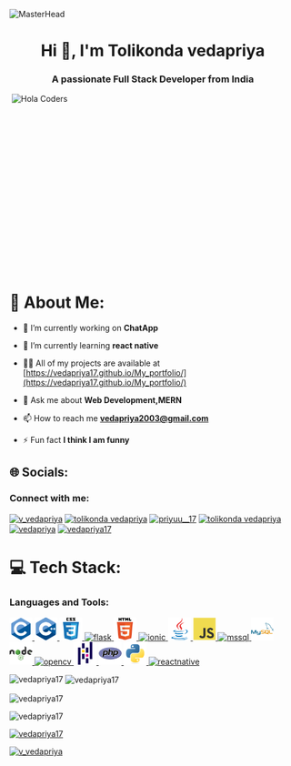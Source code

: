 ![MasterHead](https://user-images.githubusercontent.com/74038190/225813708-98b745f2-7d22-48cf-9150-083f1b00d6c9.gif)
<h1 align="center">Hi 👋, I'm Tolikonda vedapriya</h1>
<h3 align="center">A passionate Full Stack Developer from India</h3>
<img align="right" src="https://user-images.githubusercontent.com/94145573/167327452-29b47dbe-1ea4-4f52-b116-435b08add748.gif" alt="Hola Coders" width="500" height="350"/>

# 💫 About Me:
- 🔭 I’m currently working on **ChatApp**

- 🌱 I’m currently learning **react native**

- 👨‍💻 All of my projects are available at [https://vedapriya17.github.io/My_portfolio/](https://vedapriya17.github.io/My_portfolio/)

- 💬 Ask me about **Web Development,MERN**

- 📫 How to reach me **vedapriya2003@gmail.com**

- ⚡ Fun fact **I think I am funny**

## 🌐 Socials:
<h3 align="left">Connect with me:</h3>
<p align="left">
<a href="https://twitter.com/v_vedapriya" target="blank"><img align="center" src="https://raw.githubusercontent.com/rahuldkjain/github-profile-readme-generator/master/src/images/icons/Social/twitter.svg" alt="v_vedapriya" height="30" width="40" /></a>
<a href="https://linkedin.com/in/tolikonda vedapriya" target="blank"><img align="center" src="https://raw.githubusercontent.com/rahuldkjain/github-profile-readme-generator/master/src/images/icons/Social/linked-in-alt.svg" alt="tolikonda vedapriya" height="30" width="40" /></a>
<a href="https://instagram.com/priyuu__17" target="blank"><img align="center" src="https://raw.githubusercontent.com/rahuldkjain/github-profile-readme-generator/master/src/images/icons/Social/instagram.svg" alt="priyuu__17" height="30" width="40" /></a>
<a href="https://www.codechef.com/users/tolikonda vedapriya" target="blank"><img align="center" src="https://cdn.jsdelivr.net/npm/simple-icons@3.1.0/icons/codechef.svg" alt="tolikonda vedapriya" height="30" width="40" /></a>
<a href="https://www.hackerrank.com/vedapriya" target="blank"><img align="center" src="https://raw.githubusercontent.com/rahuldkjain/github-profile-readme-generator/master/src/images/icons/Social/hackerrank.svg" alt="vedapriya" height="30" width="40" /></a>
<a href="https://www.leetcode.com/vedapriya17" target="blank"><img align="center" src="https://raw.githubusercontent.com/rahuldkjain/github-profile-readme-generator/master/src/images/icons/Social/leet-code.svg" alt="vedapriya17" height="30" width="40" /></a>
</p>

# 💻 Tech Stack:
<h3 align="left">Languages and Tools:</h3>
<p align="left"> <a href="https://www.cprogramming.com/" target="_blank" rel="noreferrer"> <img src="https://raw.githubusercontent.com/devicons/devicon/master/icons/c/c-original.svg" alt="c" width="40" height="40"/> </a> <a href="https://www.w3schools.com/cpp/" target="_blank" rel="noreferrer"> <img src="https://raw.githubusercontent.com/devicons/devicon/master/icons/cplusplus/cplusplus-original.svg" alt="cplusplus" width="40" height="40"/> </a> <a href="https://www.w3schools.com/css/" target="_blank" rel="noreferrer"> <img src="https://raw.githubusercontent.com/devicons/devicon/master/icons/css3/css3-original-wordmark.svg" alt="css3" width="40" height="40"/> </a> <a href="https://flask.palletsprojects.com/" target="_blank" rel="noreferrer"> <img src="https://www.vectorlogo.zone/logos/pocoo_flask/pocoo_flask-icon.svg" alt="flask" width="40" height="40"/> </a> <a href="https://www.w3.org/html/" target="_blank" rel="noreferrer"> <img src="https://raw.githubusercontent.com/devicons/devicon/master/icons/html5/html5-original-wordmark.svg" alt="html5" width="40" height="40"/> </a> <a href="https://ionicframework.com" target="_blank" rel="noreferrer"> <img src="https://upload.wikimedia.org/wikipedia/commons/d/d1/Ionic_Logo.svg" alt="ionic" width="40" height="40"/> </a> <a href="https://www.java.com" target="_blank" rel="noreferrer"> <img src="https://raw.githubusercontent.com/devicons/devicon/master/icons/java/java-original.svg" alt="java" width="40" height="40"/> </a> <a href="https://developer.mozilla.org/en-US/docs/Web/JavaScript" target="_blank" rel="noreferrer"> <img src="https://raw.githubusercontent.com/devicons/devicon/master/icons/javascript/javascript-original.svg" alt="javascript" width="40" height="40"/> </a> <a href="https://www.microsoft.com/en-us/sql-server" target="_blank" rel="noreferrer"> <img src="https://www.svgrepo.com/show/303229/microsoft-sql-server-logo.svg" alt="mssql" width="40" height="40"/> </a> <a href="https://www.mysql.com/" target="_blank" rel="noreferrer"> <img src="https://raw.githubusercontent.com/devicons/devicon/master/icons/mysql/mysql-original-wordmark.svg" alt="mysql" width="40" height="40"/> </a> <a href="https://nodejs.org" target="_blank" rel="noreferrer"> <img src="https://raw.githubusercontent.com/devicons/devicon/master/icons/nodejs/nodejs-original-wordmark.svg" alt="nodejs" width="40" height="40"/> </a> <a href="https://opencv.org/" target="_blank" rel="noreferrer"> <img src="https://www.vectorlogo.zone/logos/opencv/opencv-icon.svg" alt="opencv" width="40" height="40"/> </a> <a href="https://pandas.pydata.org/" target="_blank" rel="noreferrer"> <img src="https://raw.githubusercontent.com/devicons/devicon/2ae2a900d2f041da66e950e4d48052658d850630/icons/pandas/pandas-original.svg" alt="pandas" width="40" height="40"/> </a> <a href="https://www.php.net" target="_blank" rel="noreferrer"> <img src="https://raw.githubusercontent.com/devicons/devicon/master/icons/php/php-original.svg" alt="php" width="40" height="40"/> </a> <a href="https://www.python.org" target="_blank" rel="noreferrer"> <img src="https://raw.githubusercontent.com/devicons/devicon/master/icons/python/python-original.svg" alt="python" width="40" height="40"/> </a> <a href="https://reactnative.dev/" target="_blank" rel="noreferrer"> <img src="https://reactnative.dev/img/header_logo.svg" alt="reactnative" width="40" height="40"/> </a> </p>

<p><img align="left" src="https://github-readme-stats.vercel.app/api/top-langs?username=vedapriya17&show_icons=true&locale=en&layout=compact" alt="vedapriya17" /></p>

<p>&nbsp;<img align="center" src="https://github-readme-stats.vercel.app/api?username=vedapriya17&show_icons=true&locale=en" alt="vedapriya17" /></p>

<p><img align="center" src="https://github-readme-streak-stats.herokuapp.com/?user=vedapriya17&" alt="vedapriya17" /></p>
<p align="left"> <img src="https://komarev.com/ghpvc/?username=vedapriya17&label=Profile%20views&color=0e75b6&style=flat" alt="vedapriya17" /> </p>

<p align="left"> <a href="https://github.com/ryo-ma/github-profile-trophy"><img src="https://github-profile-trophy.vercel.app/?username=vedapriya17" alt="vedapriya17" /></a> </p>

<p align="left"> <a href="https://twitter.com/v_vedapriya" target="blank"><img src="https://img.shields.io/twitter/follow/v_vedapriya?logo=twitter&style=for-the-badge" alt="v_vedapriya" /></a> </p>
